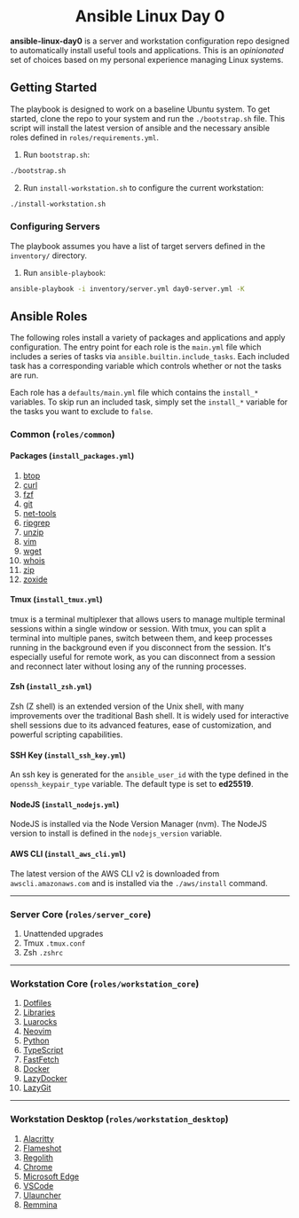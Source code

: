 <div align="center">
    <h1>Ansible Linux Day 0</h1>
</div>

**ansible-linux-day0** is a server and workstation configuration repo designed 
to automatically install useful tools and applications. This is an
_opinionated_ set of choices based on my personal experience managing Linux 
systems.

## Getting Started

The playbook is designed to work on a baseline Ubuntu system. To get started, 
clone the repo to your system and run the `./bootstrap.sh` file. This script 
will install the latest version of ansible and the necessary ansible roles
defined in `roles/requirements.yml`.

1. Run `bootstrap.sh`:

```bash
./bootstrap.sh
```

2. Run `install-workstation.sh` to configure the current workstation:

```bash
./install-workstation.sh
```

### Configuring Servers

The playbook assumes you have a list of target servers defined in the 
`inventory/` directory.

1. Run `ansible-playbook`:

```bash
ansible-playbook -i inventory/server.yml day0-server.yml -K
```

## Ansible Roles

The following roles install a variety of packages and applications and apply 
configuration. The entry point for each role is the `main.yml` file which
includes a series of tasks via `ansible.builtin.include_tasks`. Each included
task has a corresponding variable which controls whether or not the tasks are
run.

Each role has a `defaults/main.yml` file which contains the `install_*`
variables. To skip run an included task, simply set the `install_*` variable
for the tasks you want to exclude to `false`.

### Common (`roles/common`)

#### Packages (`install_packages.yml`)

1. [btop](#btop)
2. [curl](#curl)
3. [fzf](#fzf)
4. [git](#git)
5. [net-tools](#net-tools)
6. [ripgrep](#ripgrep)
7. [unzip](#unzip)
8. [vim](#vim)
9. [wget](#wget)
10. [whois](#whois)
11. [zip](#zip)
12. [zoxide](#zoxide)

#### Tmux (`install_tmux.yml`)

tmux is a terminal multiplexer that allows users to manage multiple terminal sessions within a single window or session. With tmux, you can split a terminal into multiple panes, switch between them, and keep processes running in the background even if you disconnect from the session. It's especially useful for remote work, as you can disconnect from a session and reconnect later without losing any of the running processes.

#### Zsh (`install_zsh.yml`)

Zsh (Z shell) is an extended version of the Unix shell, with many improvements over the traditional Bash shell. It is widely used for interactive shell sessions due to its advanced features, ease of customization, and powerful scripting capabilities.

#### SSH Key (`install_ssh_key.yml`)

An ssh key is generated for the `ansible_user_id` with the type defined in the
`openssh_keypair_type` variable. The default type is set to **ed25519**.

#### NodeJS (`install_nodejs.yml`)

NodeJS is installed via the Node Version Manager (nvm). The NodeJS version to 
install is defined in the `nodejs_version` variable.

#### AWS CLI (`install_aws_cli.yml`)

The latest version of the AWS CLI v2 is downloaded from `awscli.amazonaws.com`
and is installed via the `./aws/install` command.

---

### Server Core (`roles/server_core`)

1. Unattended upgrades
2. Tmux `.tmux.conf`
3. Zsh `.zshrc`

---

### Workstation Core (`roles/workstation_core`)

1. [Dotfiles](#dotfiles)
2. [Libraries](#libraries)
3. [Luarocks](#luarocks)
4. [Neovim](#neovim)
5. [Python](#python)
6. [TypeScript](#typescript)
7. [FastFetch](#fastfetch)
8. [Docker](#docker)
9. [LazyDocker](#lazydocker)
10. [LazyGit](#lazygit)

---

### Workstation Desktop (`roles/workstation_desktop`)

1. [Alacritty](#alacritty)
2. [Flameshot](#flameshot)
3. [Regolith](#regolith)
4. [Chrome](#chrome)
5. [Microsoft Edge](#microsoft-edge)
6. [VSCode](#vscode)
7. [Ulauncher](#ulauncher)
8. [Remmina](#remmina)
